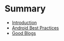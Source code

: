 # Summary

* [Introduction](README.md)
* [Android Best Practices](android-best-practices.md)
* [Good Blogs](good-blogs.md)

